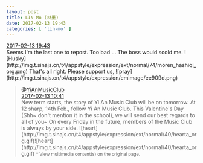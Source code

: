 ```yaml
---
layout: post
title: LIN Mo (林墨)
date: 2017-02-13 19:43
categories: [ 'lin-mo' ]
---
```


<div class="weibo-info">
  <a href="http://weibo.com/6117570574/Evnjb85Oe">2017-02-13 19:43</a>
</div>
Seems I'm the last one to repost. Too bad … The boss would scold me. ![Husky](http://img.t.sinajs.cn/t4/appstyle/expression/ext/normal/74/moren_hashiqi_org.png) That's all right. Please support us, ![pray](http://img.t.sinajs.cn/t4/appstyle/expression/emimage/ee909d.png)

<!-- more -->

> <div class="weibo-post-name">
>   <a href="http://weibo.com/u/6094546964">@YiAnMusicClub</a>
> </div>
> <div class="weibo-info">
>   <a href="http://weibo.com/6094546964/EvjLs3IF8">2017-02-13 10:41</a>
> </div>  
> New term starts, the story of Yi An Music Club will be on tomorrow. At 12 sharp, 14th Feb., follow Yi An Music Club. This Valentine's Day (Shh~ don't mention it in the school), we will send our best regards to all of you~ On every Friday in the future, members of the Music Club is always by your side. ![heart](http://img.t.sinajs.cn/t4/appstyle/expression/ext/normal/40/hearta_org.gif)![heart](http://img.t.sinajs.cn/t4/appstyle/expression/ext/normal/40/hearta_org.gif)  
> <small>* View multimedia content(s) on the original page.</small>
